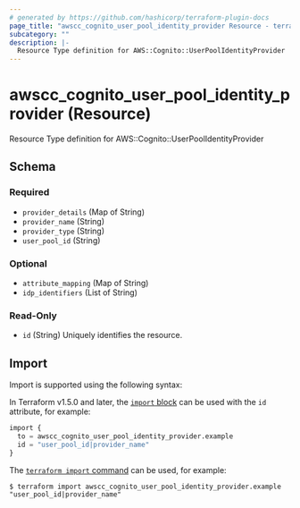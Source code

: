 ```yaml
---
# generated by https://github.com/hashicorp/terraform-plugin-docs
page_title: "awscc_cognito_user_pool_identity_provider Resource - terraform-provider-awscc"
subcategory: ""
description: |-
  Resource Type definition for AWS::Cognito::UserPoolIdentityProvider
---
```


# awscc_cognito_user_pool_identity_provider (Resource)

Resource Type definition for AWS::Cognito::UserPoolIdentityProvider



<!-- schema generated by tfplugindocs -->
## Schema

### Required

- `provider_details` (Map of String)
- `provider_name` (String)
- `provider_type` (String)
- `user_pool_id` (String)

### Optional

- `attribute_mapping` (Map of String)
- `idp_identifiers` (List of String)

### Read-Only

- `id` (String) Uniquely identifies the resource.

## Import

Import is supported using the following syntax:

In Terraform v1.5.0 and later, the [`import` block](https://developer.hashicorp.com/terraform/language/import) can be used with the `id` attribute, for example:

```terraform
import {
  to = awscc_cognito_user_pool_identity_provider.example
  id = "user_pool_id|provider_name"
}
```

The [`terraform import` command](https://developer.hashicorp.com/terraform/cli/commands/import) can be used, for example:

```shell
$ terraform import awscc_cognito_user_pool_identity_provider.example "user_pool_id|provider_name"
```
